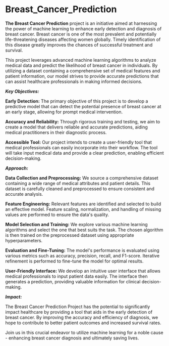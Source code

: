 # Breast_Cancer_Prediction

**The Breast Cancer Prediction** project is an initiative aimed at harnessing the power of machine learning to enhance early detection and diagnosis of breast cancer. Breast cancer is one of the most prevalent and potentially life-threatening diseases affecting women globally. Timely identification of this disease greatly improves the chances of successful treatment and survival.

This project leverages advanced machine learning algorithms to analyze medical data and predict the likelihood of breast cancer in individuals. By utilizing a dataset containing a comprehensive set of medical features and patient information, our model strives to provide accurate predictions that can assist healthcare professionals in making informed decisions.

***Key Objectives:***

**Early Detection:** The primary objective of this project is to develop a predictive model that can detect the potential presence of breast cancer at an early stage, allowing for prompt medical intervention.

**Accuracy and Reliability:** Through rigorous training and testing, we aim to create a model that delivers reliable and accurate predictions, aiding medical practitioners in their diagnostic process.

**Accessible Tool:** Our project intends to create a user-friendly tool that medical professionals can easily incorporate into their workflow. The tool will take input medical data and provide a clear prediction, enabling efficient decision-making.

***Approach:***

**Data Collection and Preprocessing:** We source a comprehensive dataset containing a wide range of medical attributes and patient details. This dataset is carefully cleaned and preprocessed to ensure consistent and accurate analysis.

**Feature Engineering:** Relevant features are identified and selected to build an effective model. Feature scaling, normalization, and handling of missing values are performed to ensure the data's quality.

**Model Selection and Training:** We explore various machine learning algorithms and select the one that best suits the task. The chosen algorithm is then trained on the preprocessed dataset using appropriate hyperparameters.

**Evaluation and Fine-Tuning:** The model's performance is evaluated using various metrics such as accuracy, precision, recall, and F1-score. Iterative refinement is performed to fine-tune the model for optimal results.

**User-Friendly Interface:** We develop an intuitive user interface that allows medical professionals to input patient data easily. The interface then generates a prediction, providing valuable information for clinical decision-making.

***Impact:***

The Breast Cancer Prediction Project has the potential to significantly impact healthcare by providing a tool that aids in the early detection of breast cancer. By improving the accuracy and efficiency of diagnosis, we hope to contribute to better patient outcomes and increased survival rates.

Join us in this crucial endeavor to utilize machine learning for a noble cause - enhancing breast cancer diagnosis and ultimately saving lives.
